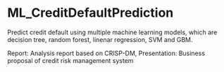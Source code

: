 # ML_CreditDefaultPrediction
Predict credit default using multiple machine learning models, which are decision tree, random forest, linenar regression, SVM and GBM.

Report: Analysis report based on CRISP-DM, 
Presentation: Business proposal of credit risk management system
